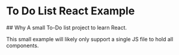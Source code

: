 # To Do List React Example

## Why
A small To-Do list project to learn React.

This small example will likely only support a single JS file to hold all components.